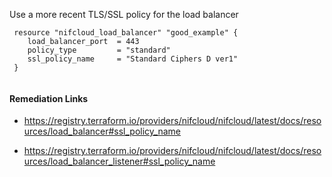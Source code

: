 
Use a more recent TLS/SSL policy for the load balancer

```hcl
 resource "nifcloud_load_balancer" "good_example" {
    load_balancer_port  = 443
    policy_type         = "standard"
    ssl_policy_name     = "Standard Ciphers D ver1"
 }
 
```

#### Remediation Links
 - https://registry.terraform.io/providers/nifcloud/nifcloud/latest/docs/resources/load_balancer#ssl_policy_name

 - https://registry.terraform.io/providers/nifcloud/nifcloud/latest/docs/resources/load_balancer_listener#ssl_policy_name

